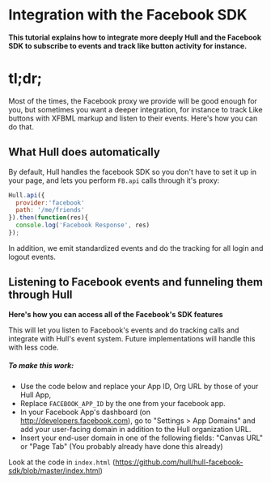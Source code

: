 # Integration with the Facebook SDK

**This tutorial explains how to integrate more deeply Hull and the Facebook SDK to subscribe to events and track like button activity for instance.**


# tl;dr;
Most of the times, the Facebook proxy we provide will be good enough for you, but sometimes you want a deeper integration, for instance to track Like buttons with XFBML markup and listen to their events. Here's how you can do that.

## What Hull does automatically

By default, Hull handles the facebook SDK so you don't have to set it up in your page, and lets you perform `FB.api` calls through it's proxy:

```js
Hull.api({
  provider:'facebook'
  path: '/me/friends'
}).then(function(res){
  console.log('Facebook Response', res)
});
```

In addition, we emit standardized events and do the tracking for all login and logout events.

## Listening to Facebook events and funneling them through Hull

**Here's how you can access all of the Facebook's SDK features**

This will let you listen to Facebook's events and do tracking calls and integrate with Hull's event system. Future implementations will handle this with less code.

##### To make this work:

* Use the code below and replace your App ID, Org URL by those of your Hull App, 
* Replace `FACEBOOK_APP_ID` by the one from your facebook app.
* In your Facebook App's dashboard (on http://developers.facebook.com), go to "Settings > App Domains" and add your user-facing domain in addition to the Hull organization URL.
* Insert your end-user domain in one of the following fields: "Canvas URL" or "Page Tab" (You probably already have done this already)

Look at the code in `index.html` (https://github.com/hull/hull-facebook-sdk/blob/master/index.html)
